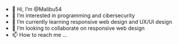 - 👋 Hi, I’m @Malibu54
- 👀 I’m interested in programming and cibersecurity
- 🌱 I’m currently learning responsive web design and UX/UI design
- 💞️ I’m looking to collaborate on responsive web design
- 📫 How to reach me ...

<!---
Malibu54/Malibu54 is a ✨ special ✨ repository because its `README.md` (this file) appears on your GitHub profile.
You can click the Preview link to take a look at your changes.
--->
